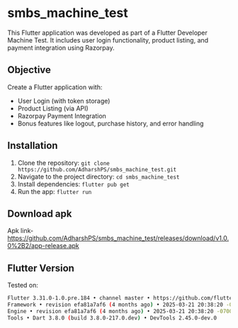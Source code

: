 # smbs_machine_test

This Flutter application was developed as part of a Flutter Developer Machine Test. It includes user login functionality, product listing, and payment integration using Razorpay.

## Objective

Create a Flutter application with:
- User Login (with token storage)
- Product Listing (via API)
- Razorpay Payment Integration
- Bonus features like logout, purchase history, and error handling

## Installation

1.  Clone the repository: `git clone https://github.com/AdharshPS/smbs_machine_test.git`
2.  Navigate to the project directory: `cd smbs_machine_test`
3.  Install dependencies: `flutter pub get`
4.  Run the app: `flutter run`

## Download apk

Apk link- https://github.com/AdharshPS/smbs_machine_test/releases/download/v1.0.0%2B2/app-release.apk

## Flutter Version

Tested on:

```bash
Flutter 3.31.0-1.0.pre.184 • channel master • https://github.com/flutter/flutter.git
Framework • revision efa81a7af6 (4 months ago) • 2025-03-21 20:38:20 -0700
Engine • revision efa81a7af6 (4 months ago) • 2025-03-21 20:38:20 -0700
Tools • Dart 3.8.0 (build 3.8.0-217.0.dev) • DevTools 2.45.0-dev.0